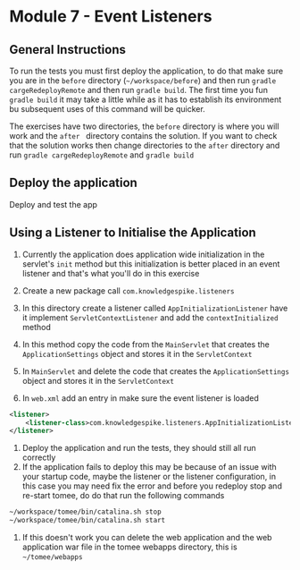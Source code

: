 # Module 7 - Event Listeners

## General Instructions

To run the tests you must first deploy the application, to do that make sure you are in the `before` directory (`~/workspace/before`) and then run `gradle cargeRedeployRemote` and then run `gradle build`. The first time you fun `gradle build` it may take a little while as it has to establish its environment bu subsequent uses of this command will be quicker.

The exercises have two directories, the `before` directory is where you will work and the `after ` directory contains the solution. If you want to check that the solution works then change directories to the `after` directory and run `gradle cargeRedeployRemote` and `gradle build`

## Deploy the application

Deploy and test the app

## Using a Listener to Initialise the Application

1. Currently the application does application wide initialization in the servlet's `init` method but this initialization is better placed in an event listener and that's what you'll do in this exercise

1. Create a new package call `com.knowledgespike.listeners`
1. In this directory create a listener called `AppInitializationListener` have it implement `ServletContextListener` and add the `contextInitialized` method
1. In this method copy the code from the `MainServlet` that creates the `ApplicationSettings` object and stores it in the `ServletContext`
1. In `MainServlet` and delete the code that creates the `ApplicationSettings` object and stores it in the `ServletContext`
1. In `web.xml` add an entry in make sure the event listener is loaded
```xml
<listener>
    <listener-class>com.knowledgespike.listeners.AppInitializationListener</listener-class>
</listener>
```
1. Deploy the application and run the tests, they should still all run correctly
1. If the application fails to deploy this may be because of an issue with your startup code, maybe the listener or the listener configuration, in this case you may need fix the error and before you redeploy stop and re-start tomee, do do that run the following commands
```bash
~/workspace/tomee/bin/catalina.sh stop
~/workspace/tomee/bin/catalina.sh start
``` 
1. If this doesn't work you can delete the web application and the web application war file in the tomee webapps directory, this is `~/tomee/webapps`

